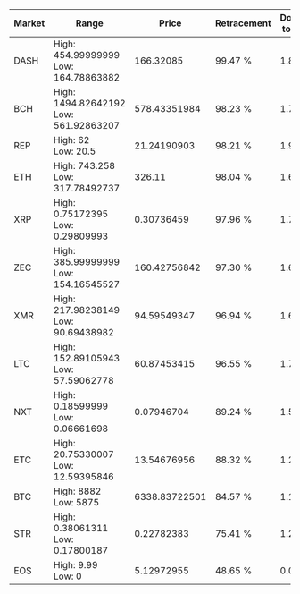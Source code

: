 | Market | Range | Price| Retracement | Doubles to 50% |
| --- | --- | --- | --- | --- |
| DASH | High: 454.99999999<br />Low: 164.78863882 | 166.32085 | 99.47 % | 1.86 |
| BCH | High: 1494.82642192<br />Low: 561.92863207 | 578.43351984 | 98.23 % | 1.78 |
| REP | High: 62<br />Low: 20.5 | 21.24190903 | 98.21 % | 1.94 |
| ETH | High: 743.258<br />Low: 317.78492737 | 326.11 | 98.04 % | 1.63 |
| XRP | High: 0.75172395<br />Low: 0.29809993 | 0.30736459 | 97.96 % | 1.71 |
| ZEC | High: 385.99999999<br />Low: 154.16545527 | 160.42756842 | 97.30 % | 1.68 |
| XMR | High: 217.98238149<br />Low: 90.69438982 | 94.59549347 | 96.94 % | 1.63 |
| LTC | High: 152.89105943<br />Low: 57.59062778 | 60.87453415 | 96.55 % | 1.73 |
| NXT | High: 0.18599999<br />Low: 0.06661698 | 0.07946704 | 89.24 % | 1.59 |
| ETC | High: 20.75330007<br />Low: 12.59395846 | 13.54676956 | 88.32 % | 1.23 |
| BTC | High: 8882<br />Low: 5875 | 6338.83722501 | 84.57 % | 1.16 |
| STR | High: 0.38061311<br />Low: 0.17800187 | 0.22782383 | 75.41 % | 1.23 |
| EOS | High: 9.99<br />Low: 0 | 5.12972955 | 48.65 % | 0.00 |
